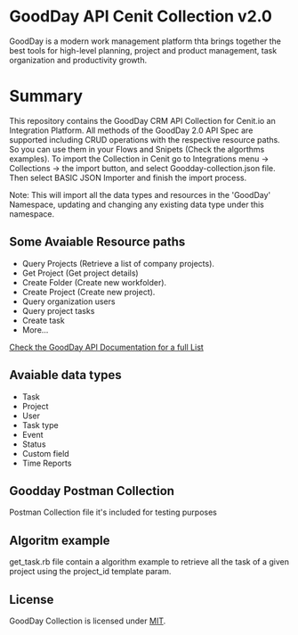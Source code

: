 # GoodDay API Cenit Collection v2.0

GoodDay is a modern work management platform thta brings together the best tools for high-level planning, project and product management, task organization and productivity growth.

# Summary

This repository contains the GoodDay CRM API Collection for Cenit.io an Integration Platform. All methods of the GoodDay 2.0 API Spec are supported including CRUD operations with the respective resource paths. So you can use them in your Flows and Snipets (Check the algorthms examples). To import the Collection in Cenit go to Integrations menu -> Collections -> the import button, and select Goodday-collection.json file. Then select BASIC JSON Importer and finish the import process.

Note: This will import all the data types and resources in the 'GoodDay' Namespace, updating and changing any existing data type under this namespace.

## Some Avaiable Resource paths

- Query Projects (Retrieve a list of company projects).
- Get Project (Get project details)
- Create Folder (Create new workfolder).
- Create Project (Create new project).
- Query organization users
- Query project tasks
- Create task
- More...

[Check the GoodDay API Documentation for a full List](https://www.goodday.work/developers/api-v2)

## Avaiable data types

- Task
- Project
- User
- Task type
- Event
- Status
- Custom field
- Time Reports

## Goodday Postman Collection

Postman Collection file it's included for testing purposes

## Algoritm example

get_task.rb file contain a algorithm example to retrieve all the task of a given project using the project_id template param.

## License

GoodDay Collection is licensed under [MIT](https://github.com/yosle/GoodDay-Cenit-collection/blob/main/LICENSE).
